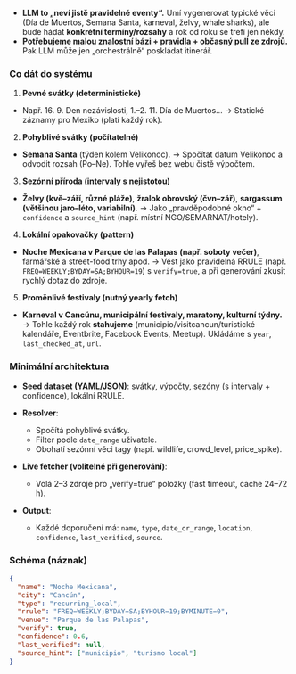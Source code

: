 * **LLM to „neví jistě pravidelné eventy“.** Umí vygenerovat typické věci (Día de Muertos, Semana Santa, karneval, želvy, whale sharks), ale bude hádat **konkrétní termíny/rozsahy** a rok od roku se trefí jen někdy.
* **Potřebujeme malou znalostní bázi + pravidla + občasný pull ze zdrojů.** Pak LLM může jen „orchestrálně“ poskládat itinerář.

### Co dát do systému

1. **Pevné svátky (deterministické)**

* Např. 16. 9. Den nezávislosti, 1.–2. 11. Día de Muertos…
  → Statické záznamy pro Mexiko (platí každý rok).

2. **Pohyblivé svátky (počítatelné)**

* **Semana Santa** (týden kolem Velikonoc).
  → Spočítat datum Velikonoc a odvodit rozsah (Po–Ne). Tohle vyřeš bez webu čistě výpočtem.

3. **Sezónní příroda (intervaly s nejistotou)**

* **Želvy (kvě–září, různé pláže)**, **žralok obrovský (čvn–zář)**, **sargassum (většinou jaro–léto, variabilní)**.
  → Jako „pravděpodobné okno“ + `confidence` a `source_hint` (např. místní NGO/SEMARNAT/hotely).

4. **Lokální opakovačky (pattern)**

* **Noche Mexicana v Parque de las Palapas (např. soboty večer)**, farmářské a street-food trhy apod.
  → Vést jako pravidelná RRULE (např. `FREQ=WEEKLY;BYDAY=SA;BYHOUR=19`) s `verify=true`, a při generování zkusit rychlý dotaz do zdroje.

5. **Proměnlivé festivaly (nutný yearly fetch)**

* **Karneval v Cancúnu, municipální festivaly, maratony, kulturní týdny.**
  → Tohle každý rok **stahujeme** (municipio/visitcancun/turistické kalendáře, Eventbrite, Facebook Events, Meetup). Ukládáme s `year`, `last_checked_at`, `url`.

### Minimální architektura

* **Seed dataset (YAML/JSON)**: svátky, výpočty, sezóny (s intervaly + confidence), lokální RRULE.
* **Resolver**:

  * Spočítá pohyblivé svátky.
  * Filter podle `date_range` uživatele.
  * Obohatí sezónní věci tagy (např. wildlife, crowd_level, price_spike).
* **Live fetcher (volitelné při generování)**:

  * Volá 2–3 zdroje pro „verify=true“ položky (fast timeout, cache 24–72 h).
* **Output**:

  * Každé doporučení má: `name`, `type`, `date_or_range`, `location`, `confidence`, `last_verified`, `source`.

### Schéma (náznak)

```json
{
  "name": "Noche Mexicana",
  "city": "Cancún",
  "type": "recurring_local",
  "rrule": "FREQ=WEEKLY;BYDAY=SA;BYHOUR=19;BYMINUTE=0",
  "venue": "Parque de las Palapas",
  "verify": true,
  "confidence": 0.6,
  "last_verified": null,
  "source_hint": ["municipio", "turismo local"]
}
```
